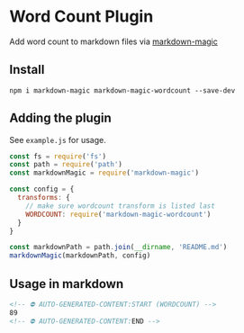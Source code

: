 # Word Count Plugin

Add word count to markdown files via [markdown-magic](https://github.com/DavidWells/markdown-magic)

## Install

```
npm i markdown-magic markdown-magic-wordcount --save-dev
```

## Adding the plugin

See `example.js` for usage.

```js
const fs = require('fs')
const path = require('path')
const markdownMagic = require('markdown-magic')

const config = {
  transforms: {
    // make sure wordcount transform is listed last
    WORDCOUNT: require('markdown-magic-wordcount')
  }
}

const markdownPath = path.join(__dirname, 'README.md')
markdownMagic(markdownPath, config)
```

## Usage in markdown

```md
<!-- ⛔️ AUTO-GENERATED-CONTENT:START (WORDCOUNT) -->
89
<!-- ⛔️ AUTO-GENERATED-CONTENT:END -->
```
